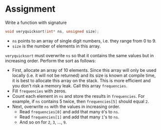 # Assignment

Write a function with signature

```c++
void veryquicksort(int* ns, unsigned size);
```

* `ns` points to an array of single digit numbers, i.e. they range from 0 to 9.
* `size` is the number of elements in this array.

`veryquicksort` must overwrite `ns` so that it contains the same
values but in increasing order. Perform the sort as follows:

* First, allocate an array of 10 elements. Since this array will only be used locally (i.e. it will not be returned)
  and its size is known at compile time, it is best to allocate this array on the stack. This is more efficient
  and you don't risk a memory leak. Call this array `frequencies`.
* Fill `frequencies` with zeros.
* Count each element in `ns` and store the results in `frequencies`. For example, if
  `ns` contains 5 twice, then `frequencies[5]` should equal `2`.
* Next, overwrite `ns` with the values in increasing order.
  * Read `frequencies[0]` and add that many `0`'s to `ns`.
  * Read `frequencies[1]` and add that many `1`'s to `ns`.
  * And so on for `2`, `3`, ..., `9`.
